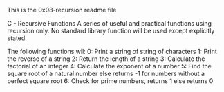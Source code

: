 This is the 0x08-recursion readme file

C - Recursive Functions
A series of useful and practical functions using recursion only.
No standard library function will be used except explicitly stated.

The following functions wil:
0: Print a string of string of characters
1: Print the reverse of a string
2: Return the length of a string
3: Calculate the factorial of an integer
4: Calculate the exponent of a number
5: Find the square root of a natural number else returns -1 for numbers
without a perfect square root
6: Check for prime numbers, returns 1 else returns 0